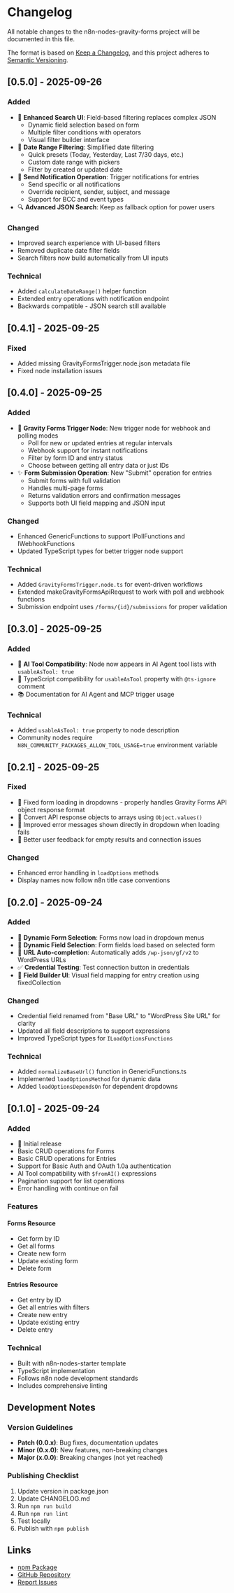 # Changelog

All notable changes to the n8n-nodes-gravity-forms project will be documented in this file.

The format is based on [Keep a Changelog](https://keepachangelog.com/en/1.0.0/),
and this project adheres to [Semantic Versioning](https://semver.org/spec/v2.0.0.html).

## [0.5.0] - 2025-09-26

### Added
- 🎯 **Enhanced Search UI**: Field-based filtering replaces complex JSON
  - Dynamic field selection based on form
  - Multiple filter conditions with operators
  - Visual filter builder interface
- 📅 **Date Range Filtering**: Simplified date filtering
  - Quick presets (Today, Yesterday, Last 7/30 days, etc.)
  - Custom date range with pickers
  - Filter by created or updated date
- 📧 **Send Notification Operation**: Trigger notifications for entries
  - Send specific or all notifications
  - Override recipient, sender, subject, and message
  - Support for BCC and event types
- 🔍 **Advanced JSON Search**: Keep as fallback option for power users

### Changed
- Improved search experience with UI-based filters
- Removed duplicate date filter fields
- Search filters now build automatically from UI inputs

### Technical
- Added `calculateDateRange()` helper function
- Extended entry operations with notification endpoint
- Backwards compatible - JSON search still available

## [0.4.1] - 2025-09-25

### Fixed
- Added missing GravityFormsTrigger.node.json metadata file
- Fixed node installation issues

## [0.4.0] - 2025-09-25

### Added
- 🎉 **Gravity Forms Trigger Node**: New trigger node for webhook and polling modes
  - Poll for new or updated entries at regular intervals
  - Webhook support for instant notifications
  - Filter by form ID and entry status
  - Choose between getting all entry data or just IDs
- ✨ **Form Submission Operation**: New "Submit" operation for entries
  - Submit forms with full validation
  - Handles multi-page forms
  - Returns validation errors and confirmation messages
  - Supports both UI field mapping and JSON input

### Changed
- Enhanced GenericFunctions to support IPollFunctions and IWebhookFunctions
- Updated TypeScript types for better trigger node support

### Technical
- Added `GravityFormsTrigger.node.ts` for event-driven workflows
- Extended makeGravityFormsApiRequest to work with poll and webhook functions
- Submission endpoint uses `/forms/{id}/submissions` for proper validation

## [0.3.0] - 2025-09-25

### Added
- 🤖 **AI Tool Compatibility**: Node now appears in AI Agent tool lists with `usableAsTool: true`
- 🔧 TypeScript compatibility for `usableAsTool` property with `@ts-ignore` comment
- 📚 Documentation for AI Agent and MCP trigger usage

### Technical
- Added `usableAsTool: true` property to node description
- Community nodes require `N8N_COMMUNITY_PACKAGES_ALLOW_TOOL_USAGE=true` environment variable

## [0.2.1] - 2025-09-25

### Fixed
- 🐛 Fixed form loading in dropdowns - properly handles Gravity Forms API object response format
- 🐛 Convert API response objects to arrays using `Object.values()`
- 💬 Improved error messages shown directly in dropdown when loading fails
- 💬 Better user feedback for empty results and connection issues

### Changed
- Enhanced error handling in `loadOptions` methods
- Display names now follow n8n title case conventions

## [0.2.0] - 2025-09-24

### Added
- 🎯 **Dynamic Form Selection**: Forms now load in dropdown menus
- 🎯 **Dynamic Field Selection**: Form fields load based on selected form
- 🔗 **URL Auto-completion**: Automatically adds `/wp-json/gf/v2` to WordPress URLs
- ✅ **Credential Testing**: Test connection button in credentials
- 📝 **Field Builder UI**: Visual field mapping for entry creation using fixedCollection

### Changed
- Credential field renamed from "Base URL" to "WordPress Site URL" for clarity
- Updated all field descriptions to support expressions
- Improved TypeScript types for `ILoadOptionsFunctions`

### Technical
- Added `normalizeBaseUrl()` function in GenericFunctions.ts
- Implemented `loadOptionsMethod` for dynamic data
- Added `loadOptionsDependsOn` for dependent dropdowns

## [0.1.0] - 2025-09-24

### Added
- 🎉 Initial release
- Basic CRUD operations for Forms
- Basic CRUD operations for Entries
- Support for Basic Auth and OAuth 1.0a authentication
- AI Tool compatibility with `$fromAI()` expressions
- Pagination support for list operations
- Error handling with continue on fail

### Features
#### Forms Resource
- Get form by ID
- Get all forms
- Create new form
- Update existing form
- Delete form

#### Entries Resource
- Get entry by ID
- Get all entries with filters
- Create new entry
- Update existing entry
- Delete entry

### Technical
- Built with n8n-nodes-starter template
- TypeScript implementation
- Follows n8n node development standards
- Includes comprehensive linting

## Development Notes

### Version Guidelines
- **Patch (0.0.x)**: Bug fixes, documentation updates
- **Minor (0.x.0)**: New features, non-breaking changes
- **Major (x.0.0)**: Breaking changes (not yet reached)

### Publishing Checklist
1. Update version in package.json
2. Update CHANGELOG.md
3. Run `npm run build`
4. Run `npm run lint`
5. Test locally
6. Publish with `npm publish`

## Links
- [npm Package](https://www.npmjs.com/package/@jezweb/n8n-nodes-gravity-forms)
- [GitHub Repository](https://github.com/jezweb/n8n-nodes-gravity-forms)
- [Report Issues](https://github.com/jezweb/n8n-nodes-gravity-forms/issues)